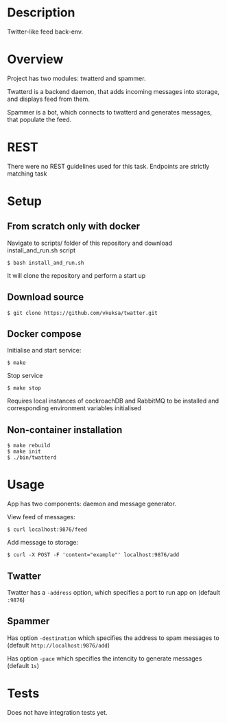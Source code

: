 # Description

Twitter-like feed back-env.

# Overview

Project has two modules: twatterd and spammer.

Twatterd is a backend daemon, that adds incoming messages into storage, and displays feed from them.

Spammer is a bot, which connects to twatterd and generates messages, that populate the feed. 

# REST

There were no REST guidelines used for this task. Endpoints are strictly matching task  

# Setup

## From scratch only with docker
Navigate to scripts/ folder of this repository and download install_and_run.sh script
```
$ bash install_and_run.sh
```
It will clone the repository and perform a start up

## Download source
```
$ git clone https://github.com/vkuksa/twatter.git
```
## Docker compose
Initialise and start service:
```
$ make
```
Stop service
```
$ make stop
```

Requires local instances of cockroachDB and RabbitMQ to be installed and corresponding environment variables initialised

## Non-container installation
```
$ make rebuild 
$ make init
$ ./bin/twatterd 
```

# Usage
App has two components: daemon and message generator.

View feed of messages:
```
$ curl localhost:9876/feed
```
Add message to storage:
```
$ curl -X POST -F 'content="example"' localhost:9876/add
```

## Twatter

Twatter has a `-address` option, which specifies a port to run app on (default `:9876`)

## Spammer

Has option `-destination` which specifies the address to spam messages to (default `http://localhost:9876/add`)

Has option `-pace` which specifies the intencity to generate messages (default `1s`)

# Tests

Does not have integration tests yet.
